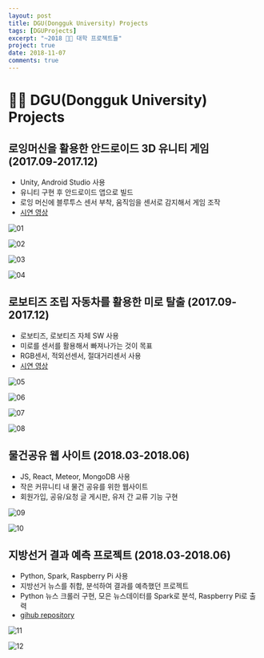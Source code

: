 ```yaml
---
layout: post
title: DGU(Dongguk University) Projects
tags: [DGUProjects]
excerpt: "~2018 👨‍🎓 대학 프로젝트들"
project: true
date: 2018-11-07
comments: true
---
```


# **👨‍🎓 DGU(Dongguk University) Projects**
## 로잉머신을 활용한 안드로이드 3D 유니티 게임 (2017.09-2017.12)

* Unity, Android Studio 사용
* 유니티 구현 후 안드로이드 앱으로 빌드
* 로잉 머신에 블루투스 센서 부착, 움직임을 센서로 감지해서 게임 조작
* <a href="https://youtu.be/-JBneIt4w9o">시연 영상</a>


![01](https://user-images.githubusercontent.com/34850791/47256468-10776380-d4bc-11e8-9def-a604b92a47dd.JPG)

![02](https://user-images.githubusercontent.com/34850791/47256469-11a89080-d4bc-11e8-927b-518ab34b89cd.JPG)

![03](https://user-images.githubusercontent.com/34850791/47256470-11a89080-d4bc-11e8-9281-186d553e00ba.JPG)

![04](https://user-images.githubusercontent.com/34850791/47256467-0fdecd00-d4bc-11e8-8660-94c53eca477f.JPG)



## 로보티즈 조립 자동차를 활용한 미로 탈출 (2017.09-2017.12)

* 로보티즈, 로보티즈 자체 SW 사용
* 미로를 센서를 활용해서 빠져나가는 것이 목표
* RGB센서, 적외선센서, 절대거리센서 사용
* <a href="https://youtu.be/b9rtqgmD2-E">시연 영상</a>


![05](https://user-images.githubusercontent.com/34850791/47256473-1b31f880-d4bc-11e8-951a-4eaf58babc80.JPG)

![06](https://user-images.githubusercontent.com/34850791/47256474-1bca8f00-d4bc-11e8-8092-42cfb6a2f0ad.JPG)

![07](https://user-images.githubusercontent.com/34850791/47256475-1bca8f00-d4bc-11e8-9203-d5b237da8261.JPG)

![08](https://user-images.githubusercontent.com/34850791/47256472-1b31f880-d4bc-11e8-824e-7a10741a2e47.JPG)



## 물건공유 웹 사이트 (2018.03-2018.06)

* JS, React, Meteor, MongoDB 사용
* 작은 커뮤니티 내 물건 공유를 위한 웹사이트
* 회원가입, 공유/요청 글 게시판, 유저 간 교류 기능 구현

![09](https://user-images.githubusercontent.com/34850791/47256481-238a3380-d4bc-11e8-9416-d5250fad7f4e.JPG)

![10](https://user-images.githubusercontent.com/34850791/47256476-22f19d00-d4bc-11e8-982d-6d0ab3d2b4eb.png)


## 지방선거 결과 예측 프로젝트 (2018.03-2018.06)

* Python, Spark, Raspberry Pi 사용
* 지방선거 뉴스를 취합, 분석하여 결과를 예측했던 프로젝트
* Python 뉴스 크롤러 구현, 모은 뉴스데이터를 Spark로 분석, Raspberry Pi로 출력
* [gihub repository](https://github.com/younggeun0/localElectionPrediction)

![11](https://user-images.githubusercontent.com/34850791/47256477-22f19d00-d4bc-11e8-8c35-e616140b4013.png)

![12](https://user-images.githubusercontent.com/34850791/47256478-238a3380-d4bc-11e8-9474-b9dbd9d29b6e.png)

